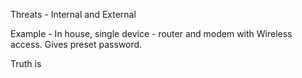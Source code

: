 
Threats - Internal and External

Example -  In house, single device - router and modem with Wireless access. Gives preset password.

Truth is 
